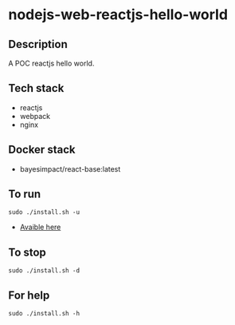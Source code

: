 # nodejs-web-reactjs-hello-world

## Description
A POC reactjs hello world.

## Tech stack
- reactjs
- webpack
- nginx

## Docker stack
- bayesimpact/react-base:latest

## To run
`sudo ./install.sh -u`
- [Avaible here](http://localhost)

## To stop
`sudo ./install.sh -d`

## For help
`sudo ./install.sh -h`
